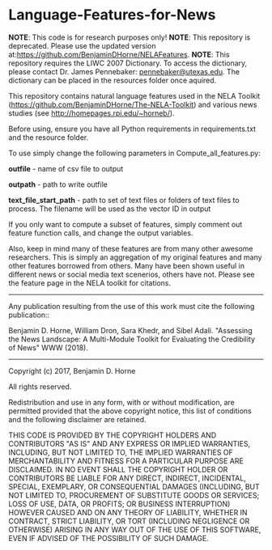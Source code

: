 # Language-Features-for-News
**NOTE**: This code is for research purposes only!
**NOTE**: This repository is deprecated. Please use the updated version at:https://github.com/BenjaminDHorne/NELAFeatures.
**NOTE**: This repository requires the LIWC 2007 Dictionary. To access the dictionary, please contact Dr. James Pennebaker: pennebaker@utexas.edu. The dictionary can be placed in the resources folder once aquired. 

This repository contains natural language features used in the NELA Toolkit (https://github.com/BenjaminDHorne/The-NELA-Toolkit) and various news studies (see http://homepages.rpi.edu/~horneb/). 

Before using, ensure you have all Python requirements in requirements.txt and the resource folder. 

To use simply change the following parameters in Compute_all_features.py:

**outfile** - name of csv file to output

**outpath** - path to write outfile

**text_file_start_path** - path to set of text files or folders of text files to process. The filename will be used as the vector ID in output

If you only want to compute a subset of features, simply comment out feature function calls, and change the output variables.

Also, keep in mind many of these features are from many other awesome researchers. This is simply an aggregation of my original features and many other features borrowed from others. Many have been shown useful in different news or social media text scenerios, others have not. Please see the feature page in the NELA toolkit for citations.

----------------------------------------------------------------------------------------------------------------------
Any publication resulting from the use of this work must cite the following publication::

Benjamin D. Horne, William Dron, Sara Khedr, and Sibel Adali. "Assessing the News Landscape: A Multi-Module Toolkit for Evaluating the Credibility of News" WWW (2018).

----------------------------------------------------------------------------------------------------------------------
Copyright (c) 2017, Benjamin D. Horne

All rights reserved.

Redistribution and use in any form, with or without modification, are permitted provided that the above copyright notice, this list of conditions and the following disclaimer are retained.

THIS CODE IS PROVIDED BY THE COPYRIGHT HOLDERS AND CONTRIBUTORS "AS IS" AND ANY EXPRESS OR IMPLIED WARRANTIES, INCLUDING, BUT NOT LIMITED TO, THE IMPLIED WARRANTIES OF MERCHANTABILITY AND FITNESS FOR A PARTICULAR PURPOSE ARE DISCLAIMED. IN NO EVENT SHALL THE COPYRIGHT HOLDER OR CONTRIBUTORS BE LIABLE FOR ANY DIRECT, INDIRECT, INCIDENTAL, SPECIAL, EXEMPLARY, OR CONSEQUENTIAL DAMAGES (INCLUDING, BUT NOT LIMITED TO, PROCUREMENT OF SUBSTITUTE GOODS OR SERVICES; LOSS OF USE, DATA, OR PROFITS; OR BUSINESS INTERRUPTION) HOWEVER CAUSED AND ON ANY THEORY OF LIABILITY, WHETHER IN CONTRACT, STRICT LIABILITY, OR TORT (INCLUDING NEGLIGENCE OR OTHERWISE) ARISING IN ANY WAY OUT OF THE USE OF THIS SOFTWARE, EVEN IF ADVISED OF THE POSSIBILITY OF SUCH DAMAGE.
